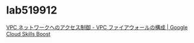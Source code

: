 # lab519912

[VPC ネットワークへのアクセス制御 - VPC ファイアウォールの構成 | Google Cloud Skills Boost](https://www.cloudskillsboost.google/paths/1839/course_templates/1142/labs/519912)
